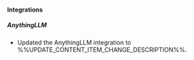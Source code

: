 
#### Integrations

##### AnythingLLM

- Updated the AnythingLLM integration to %%UPDATE_CONTENT_ITEM_CHANGE_DESCRIPTION%%.
